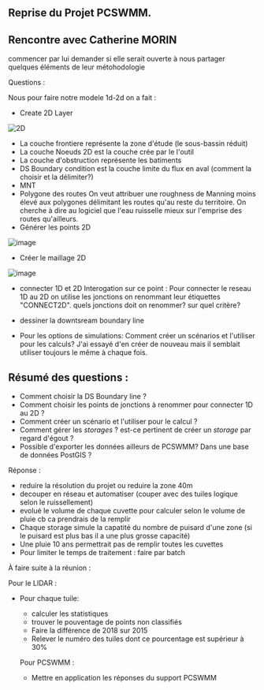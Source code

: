 ## Reprise du Projet PCSWMM.

## Rencontre avec Catherine MORIN

commencer par lui demander si elle serait ouverte à nous partager quelques éléments de leur métohodologie

Questions : 

Nous pour faire notre modele 1d-2d on a fait :
- Create 2D Layer

![2D](https://github.com/user-attachments/assets/e3195f26-3e80-4839-9fbc-ba6c9fe5266a)
  - La couche frontiere représente la zone d'étude (le sous-bassin réduit)
  - La couche Noeuds 2D est la couche crée par le l'outil
  - La couche d'obstruction représente les batiments
  - DS Boundary condition est la couche limite du flux en aval (comment la choisir et la délimiter?)
  - MNT
- Polygone des routes
On veut attribuer une roughness de Manning moins élevé aux polygones délimitant les routes qu'au reste du territoire. On cherche à dire au logiciel que l'eau ruisselle mieux sur l'emprise des routes qu'ailleurs.
- Générer les points 2D

![image](https://github.com/user-attachments/assets/75cce9c0-1658-41de-b713-ab69b6c77cb0)

- Créer le maillage 2D

![image](https://github.com/user-attachments/assets/f392426d-6f7b-4a0d-9b37-839379a4f1c8)

- connecter 1D et 2D
Interogation sur ce point : Pour connecter le reseau 1D au 2D on utilise les jonctions on renommant leur étiquettes "CONNECT2D". quels jonctions doit on renommer? sur quel critère?

- dessiner la downtsream boundary line
- Pour les options de simulations: Comment créer un scénarios et l'utiliser pour les calculs? J'ai essayé d'en créer de nouveau mais il semblait utiliser toujours le même à chaque fois.

## Résumé des questions : 

- Comment choisir la DS Boundary line ?
- Comment choisir les points de jonctions à renommer pour connecter 1D au 2D ?
- Comment créer un scénario et l'utiliser pour le calcul ?
- Comment gérer les *storages* ? est-ce pertinent de créer un *storage* par regard d'égout ?
- Possible d'exporter les données ailleurs de PCSWMM? Dans une base de données PostGIS ?


Réponse :

- reduire la résolution du projet ou reduire la zone 40m
- decouper en réseau et automatiser (couper avec des tuiles logique selon le ruissellement)
- evolué le volume de chaque cuvette pour calculer selon le volume de pluie cb ca prendrais de la remplir
- Chaque storage simule la capatité du nombre de puisard d'une zone (si le puisard est plus bas il a une plus grosse capacité)
- Une pluie 10 ans permettrait pas de remplir toutes les cuvettes
- Pour limiter le temps de traitement : faire par batch

À faire suite à la réunion :

Pour le LIDAR :
- Pour chaque tuile:
  - calculer les statistiques
  - trouver le pouventage de points non classifiés
  - Faire la différence de 2018 sur 2015
  - Relever le numéro des tuiles dont ce pourcentage est supérieur à 30%

  Pour PCSWMM :
  - Mettre en application les réponses du support PCSWMM


